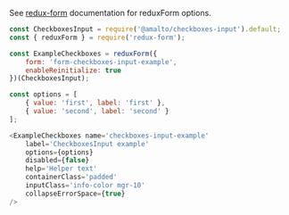 See [redux-form](https://redux-form.com/6.0.0-rc.1/docs/api/reduxform.md/) documentation for reduxForm options.

```javascript
const CheckboxesInput = require('@amalto/checkboxes-input').default;
const { reduxForm } = require('redux-form');

const ExampleCheckboxes = reduxForm({
    form: 'form-checkboxes-input-example',
    enableReinitialize: true
})(CheckboxesInput);

const options = [
    { value: 'first', label: 'first' },
    { value: 'second', label: 'second' }
];

<ExampleCheckboxes name='checkboxes-input-example'
    label='CheckboxesInput example'
    options={options}
    disabled={false}
    help='Helper text'
    containerClass='padded'
    inputClass='info-color mgr-10'
    collapseErrorSpace={true}
/>
```